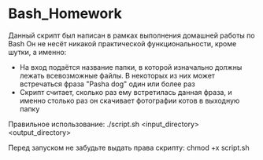 # Bash_Homework
Данный скрипт был написан в рамках выполнения домашней работы по Bash
Он не несёт никакой практической функциональности, кроме шутки, а именно:
  * На вход подаётся название папки, в которой изначально должны лежать всевозможные файлы.
    В некоторых из них может встречаться фраза "Pasha dog" один или более раз
  * Скрипт считает, сколько раз ему встретилась данная фраза, и именно столько раз он скачивает фотографии котов в выходную папку

Правильное использование:
./script.sh <input_directory> <output_directory>

Перед запуском не забудьте выдать права скрипту:
chmod +x script.sh
